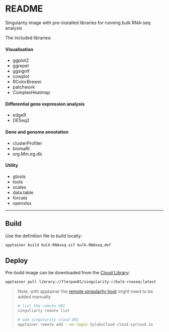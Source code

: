 # README

Singularity image with pre-installed libraries for running bulk RNA-seq analysis

The included libraries:

#### Visualisation

+ ggplot2
+ ggrepel
+ ggsignif
+ cowplot
+ RColorBrewer
+ patchwork
+ ComplexHeatmap

#### Differential gene expression analysis

+ edgeR
+ DESeq2

#### Gene and genome annotation

+ clusterProfiler
+ biomaRt
+ org.Mm.eg.db

#### Utility

+ gtools
+ tools
+ scales
+ data.table
+ forcats
+ openxlsx

---

## Build

Use the definition file to build locally:

```sh
apptainer build bulk-RNAseq.sif bulk-RNAseq.def
```

## Deploy

Pre-build image can be downloaded from the [Cloud Library](https://cloud.sylabs.io/library):

```sh
apptainer pull library://flerpan01/singularity-r/bulk-rnaseq:latest
```

>Note, with apptainer the [remote singularity host](https://apptainer.org/docs/user/latest/endpoint.html#restoring-pre-apptainer-library-behavior) might need to be added manually
>
>```sh
># list the remote URI
>singuliarty remote list
>
># add singularity cloud URI
>apptainer remote add --no-login SylabsCloud cloud.sycloud.io
>```